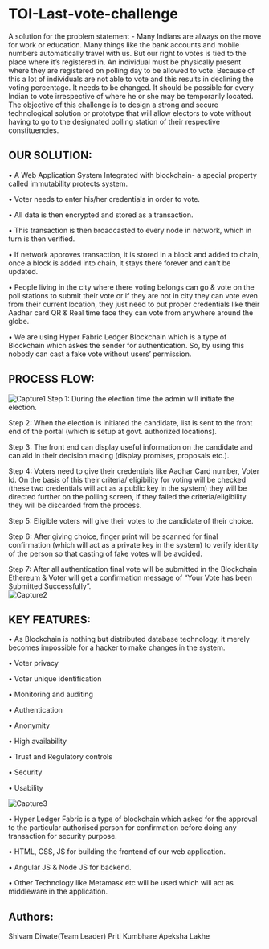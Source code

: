 # TOI-Last-vote-challenge
A solution for the problem statement - Many Indians are always on the move for work or education. Many things like the bank accounts and mobile numbers automatically travel with us. But our right to votes is tied to the place where it’s registered in. An individual must be physically present where they are registered on polling day to be allowed to vote. Because of this a lot of individuals are not able to vote and this results in declining the voting percentage. It needs to be changed. It should be possible for every Indian to vote irrespective of where he or she may be temporarily located. The objective of this challenge is to design a strong and secure technological solution or prototype that will allow electors to vote without having to go to the designated polling station of their respective constituencies.
## OUR SOLUTION:
•	A Web Application System Integrated with blockchain- a special property called immutability protects system.

•	Voter needs to enter his/her credentials in order to vote.

•	All data is then encrypted and stored as a transaction.

•	This transaction is then broadcasted to every node in network, which in turn is then verified.

•	If network approves transaction, it is stored in a block and added to chain, once a block is added into chain, it stays there forever and can’t be updated.

•	People living in the city where there voting belongs can go & vote on the poll stations to submit their vote or if they are not in city they can vote even from their current location, they just need to put proper credentials like their Aadhar card QR & Real time face they can vote from anywhere around the globe. 

•	We are using Hyper Fabric Ledger Blockchain which is a type of Blockchain which askes the sender for authentication. So, by using this nobody can cast a fake vote without users’ permission.  

## PROCESS FLOW:
![Capture1](https://user-images.githubusercontent.com/62996762/98011587-11b72700-1e1e-11eb-98cf-b5a334799a23.JPG)
Step 1:  During the election time the admin will initiate the election.

Step 2: When the election is initiated the candidate, list is sent to the front end of the portal (which is setup at govt. authorized locations).

Step 3:  The front end can display useful information on the candidate and can aid in their decision making (display promises, proposals etc.).

Step 4: Voters need to give their credentials like Aadhar Card number, Voter Id. On the basis of this their criteria/ eligibility for voting will be checked (these two credentials will act as a public key in the system) they will be directed further on the polling screen, if they failed the criteria/eligibility they will be discarded from the process.

Step 5: Eligible voters will give their votes to the candidate of their choice.

Step 6: After giving choice, finger print will be scanned for final confirmation (which will act as a private key in the system) to verify identity of the person so that casting of fake votes will be avoided.

Step 7: After all authentication final vote will be submitted in the Blockchain Ethereum & Voter will get a confirmation message of “Your Vote has been Submitted Successfully”.  
![Capture2](https://user-images.githubusercontent.com/62996762/98012136-c18c9480-1e1e-11eb-8fae-0cf68b173ead.JPG)
## KEY FEATURES:
•	As Blockchain is nothing but distributed database technology, it merely becomes impossible for a hacker to make changes in the system.

•	Voter privacy

•	Voter unique identification

•	Monitoring and auditing

•	Authentication

•	Anonymity

•	High availability

•	Trust and Regulatory controls

•	Security

•	Usability

![Capture3](https://user-images.githubusercontent.com/62996762/98012528-35c73800-1e1f-11eb-97c7-1dcb9f1b6707.JPG)

•	Hyper Ledger Fabric is a type of blockchain which asked for the approval to the particular authorised person for confirmation before doing any transaction for security purpose.

•	HTML, CSS, JS for building the frontend of our web application.

•	Angular JS & Node JS for backend.

•	Other Technology like Metamask etc will be used which will act as middleware in the application. 

## Authors:
Shivam Diwate(Team Leader)
Priti Kumbhare
Apeksha Lakhe

